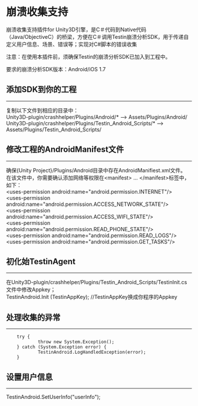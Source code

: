 崩溃收集支持
============

崩溃收集支持插件for Unity3D引擎，是C＃代码到Native代码（Java/ObjectiveC）的桥梁，方便在C＃调用Testin崩溃分析SDK，用于传递自定义用户信息、场景、错误等；实现对C#脚本的错误收集

注意：在使用本插件前，须确保Testin的崩溃分析SDK已加入到工程中。

要求的崩溃分析SDK版本：Android/iOS 1.7


## 添加SDK到你的工程
-----------
复制以下文件到相应的目录中：  
Unity3D-plugin/crashhelper/Plugins/Android/* —> Assets/Plugins/Android/  
Unity3D-plugin/crashhelper/Plugins/Testin_Android_Scripts/* —> Assets/Plugins/Testin_Android_Scripts/

## 修改工程的AndroidManifest文件
-----------
确保{Unity Project}/Plugins/Android目录中存在AndroidManifiest.xml文件。  
        在该文件中，你需要确认添加网络等权限在&lt;manifest> ... &lt;/manifest>标签中，如下：  
        &lt;uses-permission android:name="android.permission.INTERNET"/>  
        &lt;uses-permission android:name="android.permission.ACCESS_NETWORK_STATE"/>  
        &lt;uses-permission android:name="android.permission.ACCESS_WIFI_STATE"/>  
        &lt;uses-permission android:name="android.permission.READ_PHONE_STATE"/>  
        &lt;uses-permission android:name="android.permission.READ_LOGS"/>  
        &lt;uses-permission android:name="android.permission.GET_TASKS"/>

## 初化始TestinAgent
-----------
在Unity3D-plugin/crashhelper/Plugins/Testin_Android_Scripts/TestinInit.cs文件中修改Appkey；  
TestinAndroid.Init (TestinAppKey); //TestinAppKey换成你程序的Appkey


## 处理收集的异常
-----------
        try {  
                throw new System.Exception();  
        } catch (System.Exception error) {  
                TestinAndroid.LogHandledException(error);  
        }
		
## 设置用户信息
-----------
TestinAndroid.SetUserInfo("userInfo");

